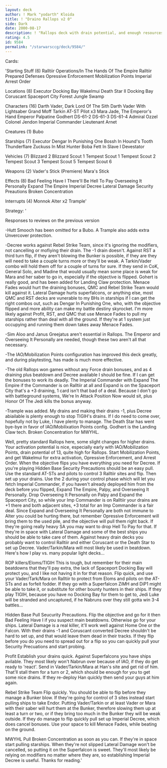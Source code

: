 ```yaml
---
layout: deck
author: ! Mark "yodarth" Kloida
title: ! "Draino Rallops v2 0"
side: Dark
date: 2000-08-17
description: ! "Rallops deck with drain potential, and enough resources to deal good damage.  Revised based on reviews on the original version."
rating: 4.5
id: 9584
permalink: "/starwarsccg/deck/9584/"
---
```

Cards: 

'Starting Stuff (6)
Ralltiir Operations/In The Hands Of The Empire
Ralltiir
Prepared Defenses
Opressive Enforcement
Mobilization Points
Imperial Arrest Order

Locations (8)
Executor Docking Bay
Wakelmui
Death Star II Docking Bay
Coruscant
Spaceport City
Forest
Jungle
Swamp

Characters (16)
Darth Vader, Dark Lord Of The Sith
Darth Vader With Lightsaber
Grand Moff Tarkin
AT-ST Pilot x3
Mara Jade, The Emperor's Hand
Emperor Palpatine
Godhert
DS-61-2
DS-61-3
DS-61-4
Admiral Ozzel
Colonel Jendon
Imperial Commander
Lieutenant Arnet

Creatures (1)
Bubo

Starships (7)
Executor
Dengar In Punishing One
Bossh In Hound's Tooth
Thunderflare
Zuckuss In Mist Hunter
Boba Fett In Slave I
Devestator

Vehicles (7)
Blizzard 2
Blizzard Scout 1
Tempest Scout 1
Tempest Scout 2
Tempest Scout 3
Tempest Scout 5
Tempest Scout 6

Weapons (2)
Vader's Stick (Premiere)
Mara's Stick

Effects (8)
Bad Feeling Have I
There'll Be Hell To Pay
Overseeing It Personally
Expand The Empire
Imperial Decree
Lateral Damage
Security Preautions
Broken Concentration

Interrupts (4)
Monnok
Alter x2
Trample'

Strategy: '

Responses to reviews on the previous version

-Hutt Smooch has been omitted for a Bubo.  A Trample also adds extra Unvercover protection.

-Decree works against Rebel Strike Team, since it's ignoring the modifiers, not cancelling or mofiying their drain.  The -1 drain doesn't.  Against RST a third turn flip, if they aren't blowing the Bunker is possible, if they are they will need to take a couple turns more or they'll be weak.  A Tarkin/Vader combo will hold them off for a couple of turns for sure.  If they send in CoK, General Solo, and Madine that would usually mean some place is weak for Mara and her saber to go in, especially if the objective is flipped.  Gohert is really good, and has been added for Landing Claw protection.  Menace Fades would hurt the draining bonuses, QMC and Rebel Strike Team would kill against it.  Lateral Damage hurts superfalcons, or anything else, most QMC and RST decks are vunerable to my BHs in starships if I can get the right combos out, such as Dengar In Punishing One, who, with the objective flipped and more ability can make my battle destiny skyrocket.  I'm more likely against Profit, RST, and QMC that use Menace Fades to pull my starships rather than deal with all the ground. If they're at 1 system just occupying and running them down takes away Menace Fades.

-Sim Aloo and Janus Greejatus aren't essential in Rallops.  The Emperor and Overseeing It Personally are needed, though these two aren't all that necessary.

-The IAO/Mobilization Points configuration has improved this deck greatly, and during playtesting, has made is much more effective.

-The old Rallops won games without any Force drain bonuses, and as 4 draining plus beatdown and Decree available I should be fine.  If I can get the bonuses to work its deadly.  The Imperial Commander with Expand The Empire if the Commander is on Ralltiir at all and Expand is on the Spaceport City that's a +3 draining, 1 card isn't that bad of a deal.  Because I don't go with battleground systems, We're In Attack Position Now would sit, plus Honor Of The Jedi kills the bonus anyway.

-Trample was added.  My drains and making their drains -1, plus Decree abiailable is plenty enough to stop TIGIH's drains.  If I do need to come over, hopefully not by Luke, I have plenty to manage.  The Death Star has went bye-bye in favor of IAO/Mobilixation Points config.  Godhert is the Landing Claw tech.  Broken Concentration for MWYHL.

Well, pretty standard Rallops here, some slight changes for higher drains. Your activation potential is nice, especially early with IAO/Mobilization Points, drain potential of 13, quite high for Rallops. Start Mobilization Points, and get Wakelmui for extra activation, Opressive Enforcement, and Arrest Order. When the objective flips you have everything you need for Decree. If you're playing Hidden Base Security Precautions should be an easy pull. Use the standard AT-STs and pilots to control 3 Ralltiir sites and flip. Then set up your drains. Use the 2 during your control phase which will let you fetch Imperial Commander, if you haven't already deployed him from the deck before you flipped, Expand The Empire, Palpy, and Overseeing It Personally. Drop Overseeing It Personally on Palpy and Expand the Spaceport City, so while your Imp Commander is on Ralltiir your drains are +1 there and both adjacent sites, +3 total for an Imp Commander is a fair deal. Since Expand and Overseeing It Personally are both not immune to Alter you could be hurting there, but remember Opressive Enforcement will bring them to the used pile, and the objective will pull them right back. If they're going really heavy SA you may want to drop Hell To Pay for that. If they're in space with Lateral Damage and some of the best ships you should be able to take care of them. Against heavy drain decks you probably want to control Ralltiir and either Coruscant or the Death Star to set up Decree. Vader/Tarkin/Mara will most likely be used in beatdown. Here's how I play vs. many popular light decks...

ROP killers/Eloms/TIGIH
This is tough, but remember for their main beatdowns that they'll pay extra, the lack of Spaceport Docking Bay will protect you, and I like not having it in for that reason. Flip quick, and use your Vader/Tark/Mara on Ralltiir to protect from Eloms and pilots on the AT-STs and as forfeit fodder. If they go with a Superfalcon ZiMH and DiP1 might be able to take it, or substitute for other bounty hunters in their ships. If they play TIGIH, because you have no Docking Bay for them to get to, Jedi Luke will be stranded and uncaptured, if he Nabruns over they still gotta win 3-4 battles...

Hidden Base
Pull Seucurity Precautions. Flip the objective and go for it then Bad Feeling Have I if you suspect main beatdowns. Otherwise go for your ships. Lateral Damage is a real killer, it'll work well against Home One or the Falcon. With their drains -1 and Coruscant converted Decree shouldn't be hard to set up, and that would leave them dead in their tracks.  If they flip before you do you need to spread out for a flip so you can quickly pull your Security Precuations and start probing.

Profit
Establish your drains quick. Against Superfalcons you have ships avilable. They most likely won't Nabrun over because of IAO, if they do get ready to 'react'. Send in Vader/Tarkin/Mara at Han's site and get rid of him. That'll stall them for a turn or 2, which should be enough for you to get some nice drains. If they re-deploy Han quickly then send your guys at him again.

Rebel Strike Team
Flip quickly. You should be able to flip before they manage a Bunker blow. If they're going for control of 3 sites instead start pulling ships to take Endor. Putting Vader/Tarkin or at least Vader or Mara with their saber will hurt them at the Bunker, therefore slowing them up at least a turn or two, or if they bring too much in the Bunker they will be weak outside. If they do manage to flip quickly pull set up Imperial Decree, which does cancel bonuses.  Use your space to kill Menace Fades, while beating on the ground.

MWYHL
Pull Broken Concentration as soon as you can.  If they're in space start pulling starships.  When they're not slipped Lateral Damage won't be cancelled, so putting it on the Superfalcon is sweet.	They'll most likely be relying on modifiers no matter where they are, so establishing Imperial Decree is useful.
Thanks for reading.'
